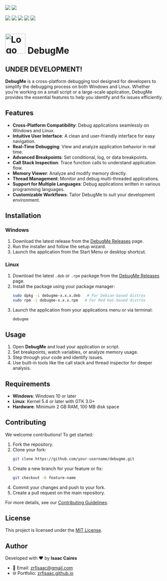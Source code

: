 <!-- # [ zrfisaac ] -->

<!-- # [ about ] -->
<!-- # - author : Isaac Caires -->
<!-- # . - email : zrfisaac@gmail.com -->
<!-- # . - site : zrfisaac.github.io -->

<!-- # [ markdown ] -->
[![](https://img.shields.io/badge/-english-4169E1?style=for-the-badge)](README.en.md)
[![](https://img.shields.io/badge/português--f9c22b?style=for-the-badge)](README.pt.md)

[![](https://img.shields.io/badge/version-0.0.4-4169E1?style=flat-square)](#)
[![](https://img.shields.io/badge/windows-binary-4CAF50?style=flat-square)](https://github.com/zrfisaac/DebugMe/releases/download/v0.0.4/DebugMe.exe)
[![](https://img.shields.io/badge/windows-install-FF4500?style=flat-square)](https://github.com/zrfisaac/DebugMe/archive/refs/tags/DebugMe-v0.0.4.deb)
[![](https://img.shields.io/badge/linux-binary-4CAF50?style=flat-square)](https://github.com/zrfisaac/DebugMe/releases/download/v0.0.4/DebugMe.exe)
[![](https://img.shields.io/badge/linux-install-FF4500?style=flat-square)](https://github.com/zrfisaac/DebugMe/archive/refs/tags/DebugMe-v0.0.4.deb)

# <img src="debugme.ico" alt="Logo" width="64" height="64"> DebugMe

## UNDER DEVELOPMENT!

**DebugMe** is a cross-platform debugging tool designed for developers to simplify the debugging process on both Windows and Linux. Whether you're working on a small script or a large-scale application, DebugMe provides the essential features to help you identify and fix issues efficiently.

## Features

- **Cross-Platform Compatibility**: Debug applications seamlessly on Windows and Linux.
- **Intuitive User Interface**: A clean and user-friendly interface for easy navigation.
- **Real-Time Debugging**: View and analyze application behavior in real time.
- **Advanced Breakpoints**: Set conditional, log, or data breakpoints.
- **Call Stack Inspection**: Trace function calls to understand application flow.
- **Memory Viewer**: Analyze and modify memory directly.
- **Thread Management**: Monitor and debug multi-threaded applications.
- **Support for Multiple Languages**: Debug applications written in various programming languages.
- **Customizable Workflows**: Tailor DebugMe to suit your development environment.

## Installation

### Windows

1. Download the latest release from the [DebugMe Releases](#) page.
2. Run the installer and follow the setup wizard.
3. Launch the application from the Start Menu or desktop shortcut.

### Linux

1. Download the latest `.deb` or `.rpm` package from the [DebugMe Releases](#) page.
2. Install the package using your package manager:
   ```bash
   sudo dpkg -i debugme-x.x.x.deb   # For Debian-based distros
   sudo rpm -i debugme-x.x.x.rpm   # For Red Hat-based distros
   ```
3. Launch the application from your applications menu or via terminal:
   ```bash
   debugme
   ```

## Usage

1. Open **DebugMe** and load your application or script.
2. Set breakpoints, watch variables, or analyze memory usage.
3. Step through your code and identify issues.
4. Use built-in tools like the call stack and thread inspector for deeper analysis.

## Requirements

- **Windows**: Windows 10 or later
- **Linux**: Kernel 5.4 or later with GTK 3.0+
- **Hardware**: Minimum 2 GB RAM, 100 MB disk space

## Contributing

We welcome contributions! To get started:

1. Fork the repository.
2. Clone your fork:
   ```bash
   git clone https://github.com/your-username/debugme.git
   ```
3. Create a new branch for your feature or fix:
   ```bash
   git checkout -b feature-name
   ```
4. Commit your changes and push to your fork.
5. Create a pull request on the main repository.

For more details, see our [Contributing Guidelines](#).

## License

This project is licensed under the [MIT License](LICENSE).

## Author

Developed with ❤️ by **Isaac Caires**  
- 📧 Email: [zrfisaac@gmail.com](mailto:zrfisaac@gmail.com)  
- 🌐 Portfolio: [zrfisaac.github.io](https://zrfisaac.github.io)  
